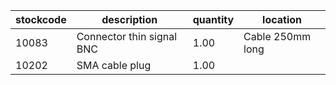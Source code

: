 |stockcode|description|quantity|location|
|---------|-----------|--------|--------|
|10083|Connector thin signal BNC|1.00|Cable 250mm long|
|10202|SMA cable plug|1.00||
